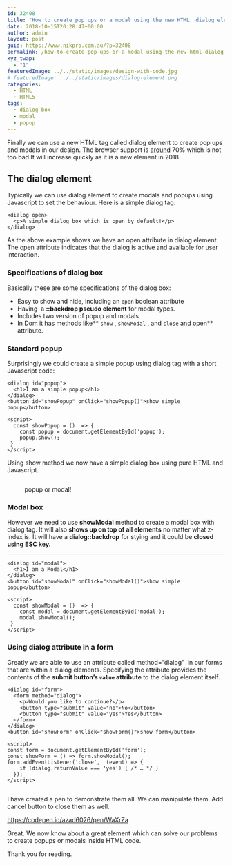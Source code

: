 ```yaml
---
id: 32408
title: "How to create pop ups or a modal using the new HTML  dialog element"
date: 2018-10-15T20:28:47+00:00
author: admin
layout: post
guid: https://www.nikpro.com.au/?p=32408
permalink: /how-to-create-pop-ups-or-a-modal-using-the-new-html-dialog-element/
xyz_twap:
  - "1"
featuredImage: ../../static/images/design-with-code.jpg
# featuredImage: ../../static/images/dialog-element.png
categories:
  - HTML
  - HTML5
tags:
  - dialog box
  - modal
  - popup
---
```


Finally we can use a new HTML tag called dialog element to create pop ups and modals in our design. The browser support is <a href="https://caniuse.com/#search=dialog" target="_blank" rel="noopener noreferrer">around</a> 70% which is not too bad.It will increase quickly as it is a new element in 2018.

## The dialog element

Typically we can use dialog element to create modals and popups using Javascript to set the behaviour. Here is a simple dialog tag:

```
<dialog open>
  <p>A simple dialog box which is open by default!</p>
</dialog>
```

As the above example shows we have an open attribute in dialog element. The open attribute indicates that the dialog is active and available for user interaction.

### Specifications of dialog box

Basically these are some specifications of the dialog box:

- Easy to show and hide, including an `open` boolean attribute
- Having  a **::backdrop pseudo element** for modal types.
- Includes two version of popup and modals
- In Dom it has methods like** `show` , `showModal` , and `close` and open** attribute.

### Standard popup

Surprisingly we could create a simple popup using dialog tag with a short Javascript code:

```
<dialog id="popup">
  <h1>I am a simple popup</h1>
</dialog>
<button id="showPopup" onClick="showPopup()">show simple popup</button>

<script>
  const showPopup = ()  => {
    const popup = document.getElementById('popup');
    popup.show();
 }
</script>
```

Using show method we now have a simple dialog box using pure HTML and Javascript.<figure class="wp-block-image">

<img src="https://www.nikpro.com.auicon-popup.png" alt="" class="wp-image-32410" srcset="https://testgatsby.localicon-popup.png 284w, https://testgatsby.localicon-popup-150x150.png 150w" sizes="(max-width: 284px) 100vw, 284px" /> <figcaption>popup or modal!</figcaption></figure>

### Modal box

However we need to use **showModal** method to create a modal box with dialog tag. It will also **shows up on top of all elements** no matter what z-index is. It will have a **dialog::backdrop** for stying and it could be **closed using ESC key.**

---

```
<dialog id="modal">
  <h1>I am a Modal</h1>
</dialog>
<button id="showModal" onClick="showModal()">show simple popup</button>

<script>
  const showModal = ()  => {
    const modal = document.getElementById('modal');
    modal.showModal();
 }
</script>
```

### Using dialog attribute in a form

Greatly we are able to use an attribute called method=&#8221;dialog&#8221;  in our forms that are within a dialog elements. Specifying the attribute provides the contents of the **submit button&#8217;s `value` attribute** to the dialog element itself.

```
<dialog id="form">
  <form method="dialog">
    <p>Would you like to continue?</p>
    <button type="submit" value="no">No</button>
    <button type="submit" value="yes">Yes</button>
  </form>
</dialog>
<button id="showForm" onClick="showForm()">show form</button>

<script>
const form = document.getElementById('form');
const showForm = () => form.showModal();
form.addEventListener('close',  (event) => {
    if (dialog.returnValue === 'yes') { /* … */ }
  });
</script>


```

I have created a pen to demonstrate them all. We can manipulate them. Add cancel button to close them as well.

https://codepen.io/azad6026/pen/WaXrZa

Great. We now know about a great element which can solve our problems to create popups or modals inside HTML code.

Thank you for reading.
